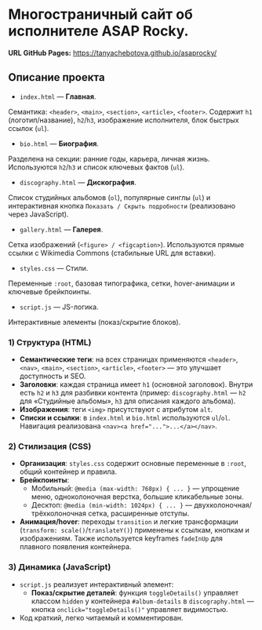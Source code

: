 # Многостраничный сайт об исполнителе ASAP Rocky.


**URL GitHub Pages:** https://tanyachebotova.github.io/asaprocky/



## Описание проекта
- `index.html` — **Главная**.
  
Семантика: `<header>`, `<main>`, `<section>`, `<article>`, `<footer>`. 
Содержит `h1` (логотип/название), `h2`/`h3`, изображение исполнителя, блок быстрых ссылок (`ul`).

- `bio.html` — **Биография**.

Разделена на секции: ранние годы, карьера, личная жизнь. Используются `h2`/`h3` и список ключевых фактов (`ul`).

- `discography.html` — **Дискография**.

Список студийных альбомов (`ol`), популярные синглы (`ul`) и интерактивная кнопка `Показать / Скрыть подробности` (реализовано через JavaScript).

- `gallery.html` — **Галерея**.

Сетка изображений (`<figure> / <figcaption>`). Используются прямые ссылки с Wikimedia Commons (стабильные URL для вставки).

- `styles.css` — Стили.

Переменные `:root`, базовая типографика, сетки, hover-анимации и ключевые брейкпоинты.

- `script.js` — JS-логика.

Интерактивные элементы (показ/скрытие блоков).



### 1) Структура (HTML)
- **Семантические теги**: на всех страницах применяются `<header>`, `<nav>`, `<main>`, `<section>`, `<article>`, `<footer>` — это улучшает доступность и SEO.
- **Заголовки**: каждая страница имеет `h1` (основной заголовок). Внутри есть `h2` и `h3` для разбивки контента (пример: `discography.html` — `h2` для «Студийные альбомы», `h3` для описания каждого альбома).
- **Изображения**: теги `<img>` присутствуют с атрибутом `alt`. 
- **Списки и ссылки**: в `index.html` и `bio.html` используются `ul`/`ol`. Навигация реализована `<nav><a href="...">...</a></nav>`.

### 2) Стилизация (CSS)
- **Организация**: `styles.css` содержит основные переменные в `:root`, общий контейнер и правила.
- **Брейкпоинты**:
  - Мобильный: `@media (max-width: 768px) { ... }` — упрощение меню, одноколоночная верстка, большие кликабельные зоны.
  - Десктоп: `@media (min-width: 1024px) { ... }` — двухколоночная/трёхколоночная сетка, расширенные отступы.
- **Анимация/hover**: переходы `transition` и легкие трансформации (`transform: scale()`/`translateY()`) применены к ссылкам, кнопкам и изображениям. Также используется keyframes `fadeInUp` для плавного появления контейнера.

### 3) Динамика (JavaScript)
- `script.js` реализует интерактивный элемент:
  - **Показ/скрытие деталей**: функция `toggleDetails()` управляет классом `hidden` у контейнера `#album-details` в `discography.html` — кнопка `onclick="toggleDetails()"` управляет видимостью.
- Код краткий, легко читаемый и комментирован.
